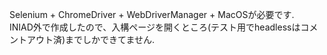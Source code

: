 Selenium + ChromeDriver + WebDriverManager + MacOSが必要です.  
INIAD外で作成したので、入構ページを開くところ(テスト用でheadlessはコメントアウト済)までしかできてません.  
